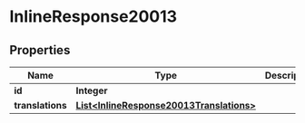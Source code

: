 
# InlineResponse20013

## Properties
Name | Type | Description | Notes
------------ | ------------- | ------------- | -------------
**id** | **Integer** |  |  [optional]
**translations** | [**List&lt;InlineResponse20013Translations&gt;**](InlineResponse20013Translations.md) |  |  [optional]



